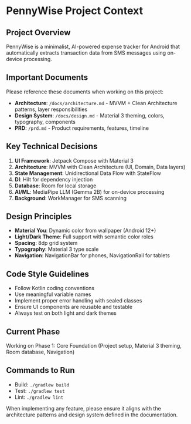 # PennyWise Project Context

## Project Overview
PennyWise is a minimalist, AI-powered expense tracker for Android that automatically extracts transaction data from SMS messages using on-device processing.

## Important Documents
Please reference these documents when working on this project:
- **Architecture**: `/docs/architecture.md` - MVVM + Clean Architecture patterns, layer responsibilities
- **Design System**: `/docs/design.md` - Material 3 theming, colors, typography, components
- **PRD**: `/prd.md` - Product requirements, features, timeline

## Key Technical Decisions
1. **UI Framework**: Jetpack Compose with Material 3
2. **Architecture**: MVVM with Clean Architecture (UI, Domain, Data layers)
3. **State Management**: Unidirectional Data Flow with StateFlow
4. **DI**: Hilt for dependency injection
5. **Database**: Room for local storage
6. **AI/ML**: MediaPipe LLM (Gemma 2B) for on-device processing
7. **Background**: WorkManager for SMS scanning

## Design Principles
- **Material You**: Dynamic color from wallpaper (Android 12+)
- **Light/Dark Theme**: Full support with semantic color roles
- **Spacing**: 8dp grid system
- **Typography**: Material 3 type scale
- **Navigation**: NavigationBar for phones, NavigationRail for tablets

## Code Style Guidelines
- Follow Kotlin coding conventions
- Use meaningful variable names
- Implement proper error handling with sealed classes
- Ensure UI components are reusable and testable
- Always test on both light and dark themes

## Current Phase
Working on Phase 1: Core Foundation (Project setup, Material 3 theming, Room database, Navigation)

## Commands to Run
- Build: `./gradlew build`
- Test: `./gradlew test`
- Lint: `./gradlew lint`

When implementing any feature, please ensure it aligns with the architecture patterns and design system defined in the documentation.